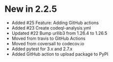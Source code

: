 # New in 2.2.5

- Added #25 Feature: Adding GitHub actions
- Added #23 Create codeql-analysis.yml
- Updated #22 Bump urllib3 from 1.26.4 to 1.26.5
- Moved from travis to GitHub Actions
- Moved from coversall to codecov.io
- Added pytest for 3.x and 2.7.x
- Added GitHub action to upload package to PyPI